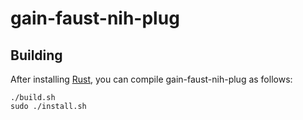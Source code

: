 # gain-faust-nih-plug

## Building

After installing [Rust](https://rustup.rs/), you can compile gain-faust-nih-plug as follows:

```shell
./build.sh
sudo ./install.sh
```
